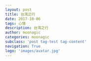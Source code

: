 ```yaml
---
layout: post
title: 台湾之行
date: 2017-10-06
tags: 心情
description: 台湾之行
author: moonagic
categories: moonagic
subclass: 'post tag-test tag-content'
navigation: True
logo: 'images/avatar.jpg'
---
```



<picture>
  <source srcset="/images/2017/10/IMG_0141-copy.webp" type="image/webp">
  <img src="/images/2017/10/IMG_0141-copy.jpg" alt="">
</picture>
<picture>
  <source srcset="/images/2017/10/IMG_0097-copy.webp" type="image/webp">
  <img src="/images/2017/10/IMG_0097-copy.jpg" alt="">
</picture>
<picture>
  <source srcset="/images/2017/10/IMG_0098-copy.webp" type="image/webp">
  <img src="/images/2017/10/IMG_0098-copy.jpg" alt="">
</picture>
<picture>
  <source srcset="/images/2017/10/IMG_0099-copy.webp" type="image/webp">
  <img src="/images/2017/10/IMG_0099-copy.jpg" alt="">
</picture>
<picture>
  <source srcset="/images/2017/10/IMG_0100-copy.webp" type="image/webp">
  <img src="/images/2017/10/IMG_0100-copy.jpg" alt="">
</picture>
<picture>
  <source srcset="/images/2017/10/IMG_0117-copy.webp" type="image/webp">
  <img src="/images/2017/10/IMG_0117-copy.jpg" alt="">
</picture>
<picture>
  <source srcset="/images/2017/10/IMG_0118-copy.webp" type="image/webp">
  <img src="/images/2017/10/IMG_0118-copy.jpg" alt="">
</picture>
<picture>
  <source srcset="/images/2017/10/IMG_0143-copy.webp" type="image/webp">
  <img src="/images/2017/10/IMG_0143-copy.jpg" alt="">
</picture>
<picture>
  <source srcset="/images/2017/10/IMG_0146-copy.webp" type="image/webp">
  <img src="/images/2017/10/IMG_0146-copy.jpg" alt="">
</picture>
<picture>
  <source srcset="/images/2017/10/IMG_0148-copy.webp" type="image/webp">
  <img src="/images/2017/10/IMG_0148-copy.jpg" alt="">
</picture>
<picture>
  <source srcset="/images/2017/10/IMG_0153-copy.webp" type="image/webp">
  <img src="/images/2017/10/IMG_0153-copy.jpg" alt="">
</picture>
<picture>
  <source srcset="/images/2017/10/IMG_0154-copy.webp" type="image/webp">
  <img src="/images/2017/10/IMG_0154-copy.jpg" alt="">
</picture>
<picture>
  <source srcset="/images/2017/10/IMG_0160-copy.webp" type="image/webp">
  <img src="/images/2017/10/IMG_0160-copy.jpg" alt="">
</picture>
<picture>
  <source srcset="/images/2017/10/IMG_0161-copy.webp" type="image/webp">
  <img src="/images/2017/10/IMG_0161-copy.jpg" alt="">
</picture>
<picture>
  <source srcset="/images/2017/10/IMG_0162-copy.webp" type="image/webp">
  <img src="/images/2017/10/IMG_0162-copy.jpg" alt="">
</picture>
<picture>
  <source srcset="/images/2017/10/IMG_0164-copy.webp" type="image/webp">
  <img src="/images/2017/10/IMG_0164-copy.jpg" alt="">
</picture>
<picture>
  <source srcset="/images/2017/10/IMG_0170-copy.webp" type="image/webp">
  <img src="/images/2017/10/IMG_0170-copy.jpg" alt="">
</picture>
<picture>
  <source srcset="/images/2017/10/IMG_0172-copy.webp" type="image/webp">
  <img src="/images/2017/10/IMG_0172-copy.jpg" alt="">
</picture>
<picture>
  <source srcset="/images/2017/10/IMG_0173-copy.webp" type="image/webp">
  <img src="/images/2017/10/IMG_0173-copy.jpg" alt="">
</picture>
<picture>
  <source srcset="/images/2017/10/IMG_0175-copy.webp" type="image/webp">
  <img src="/images/2017/10/IMG_0175-copy.jpg" alt="">
</picture>
<picture>
  <source srcset="/images/2017/10/IMG_0176-copy.webp" type="image/webp">
  <img src="/images/2017/10/IMG_0176-copy.jpg" alt="">
</picture>
<picture>
  <source srcset="/images/2017/10/IMG_0181-copy.webp" type="image/webp">
  <img src="/images/2017/10/IMG_0181-copy.jpg" alt="">
</picture>
<picture>
  <source srcset="/images/2017/10/IMG_0187-copy.webp" type="image/webp">
  <img src="/images/2017/10/IMG_0187-copy.jpg" alt="">
</picture>
<picture>
  <source srcset="/images/2017/10/IMG_0189-copy.webp" type="image/webp">
  <img src="/images/2017/10/IMG_0189-copy.jpg" alt="">
</picture>
<picture>
  <source srcset="/images/2017/10/IMG_0190-copy.webp" type="image/webp">
  <img src="/images/2017/10/IMG_0190-copy.jpg" alt="">
</picture>
<picture>
  <source srcset="/images/2017/10/IMG_0192-copy.webp" type="image/webp">
  <img src="/images/2017/10/IMG_0192-copy.jpg" alt="">
</picture>
<picture>
  <source srcset="/images/2017/10/IMG_0195-copy.webp" type="image/webp">
  <img src="/images/2017/10/IMG_0195-copy.jpg" alt="">
</picture>
<picture>
  <source srcset="/images/2017/10/IMG_0220-copy.webp" type="image/webp">
  <img src="/images/2017/10/IMG_0220-copy.jpg" alt="">
</picture>
<picture>
  <source srcset="/images/2017/10/IMG_0221-copy.webp" type="image/webp">
  <img src="/images/2017/10/IMG_0221-copy.jpg" alt="">
</picture>
<picture>
  <source srcset="/images/2017/10/IMG_0224-copy.webp" type="image/webp">
  <img src="/images/2017/10/IMG_0224-copy.jpg" alt="">
</picture>